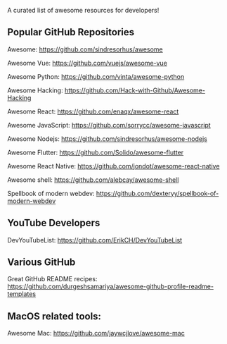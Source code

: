 A curated list of awesome resources for developers!

## Popular GitHub Repositories

Awesome: https://github.com/sindresorhus/awesome

Awesome Vue: https://github.com/vuejs/awesome-vue

Awesome Python: https://github.com/vinta/awesome-python

Awesome Hacking: https://github.com/Hack-with-Github/Awesome-Hacking

Awesome React: https://github.com/enaqx/awesome-react

Awesome JavaScript: https://github.com/sorrycc/awesome-javascript

Awesome Nodejs: https://github.com/sindresorhus/awesome-nodejs

Awesome Flutter: https://github.com/Solido/awesome-flutter

Awesome React Native: https://github.com/jondot/awesome-react-native

Awesome shell: https://github.com/alebcay/awesome-shell

Spellbook of modern webdev: https://github.com/dexteryy/spellbook-of-modern-webdev

## YouTube Developers

DevYouTubeList: https://github.com/ErikCH/DevYouTubeList

## Various GitHub

Great GitHub README recipes: https://github.com/durgeshsamariya/awesome-github-profile-readme-templates

## MacOS related tools:

Awesome Mac: https://github.com/jaywcjlove/awesome-mac
